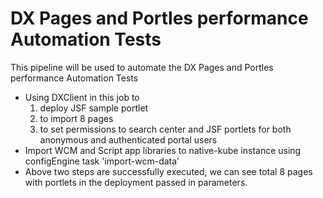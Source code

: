# DX Pages and Portles performance Automation Tests

This pipeline will be used to automate the DX Pages and Portles performance Automation Tests

- Using DXClient in this job to 
    1. deploy JSF sample portlet 
    2. to import 8 pages
    3. to set permissions to search center and JSF portlets for both anonymous and authenticated portal users
- Import WCM and Script app libraries to native-kube instance using configEngine task 'import-wcm-data'
- Above two steps are successfully executed, we can see total 8 pages with portlets in the deployment passed in parameters.